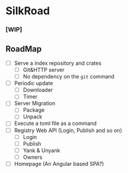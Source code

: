 # SilkRoad

### [WIP]

## RoadMap

- [ ] Serve a index repository and crates
    - [ ] Git&HTTP server
    - [ ] No dependency on the `git` command
- [ ] Periodic update
    - [ ] Downloader
    - [ ] Timer
- [ ] Server Migration
    - [ ] Package
    - [ ] Unpack
- [ ] Execute a toml file as a command
- [ ] Registry Web API (Login, Publish and so on)
    - [ ] Login
    - [ ] Publish
    - [ ] Yank & Unyank
    - [ ] Owners
- [ ] Homepage (An Angular based SPA?)